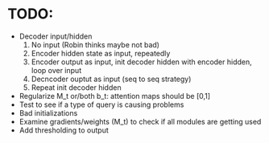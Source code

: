 # TODO:
- Decoder input/hidden
    1. No input (Robin thinks maybe not bad) 
    2. Encoder hidden state as input, repeatedly
    3. Encoder output as input, init decoder hidden with encoder hidden, loop over input
    4. Decncoder ouptut as input (seq to seq strategy)
    5. Repeat init decoder hidden
- Regularize M_t or/both b_t: attention maps should be [0,1]
- Test to see if a type of query is causing problems
- Bad initializations
- Examine gradients/weights (M_t) to check if all modules are getting used
- Add thresholding to output
